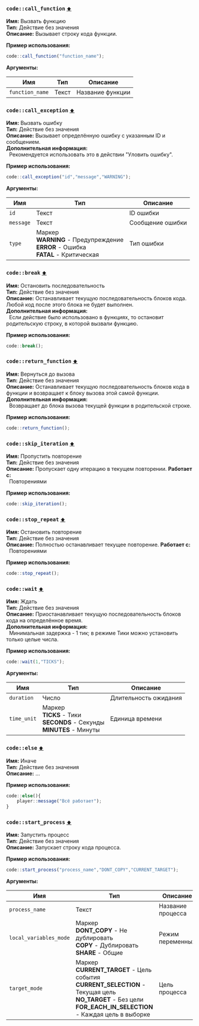<h3 id=call_function>
  <code>code::call_function</code>
  <a href="#" style="font-size: 12px; margin-left:">⬆️</a>
</h3>

**Имя:** Вызвать функцию\
**Тип:** Действие без значения\
**Описание:** Вызывает строку кода функции.

**Пример использования:** 
```ts
code::call_function("function_name");
```

**Аргументы:**

| **Имя**         | **Тип** | **Описание**     |
| --------------- | ------- | ---------------- |
| `function_name` | Текст   | Название функции |
<h3 id=control_call_exception>
  <code>code::call_exception</code>
  <a href="#" style="font-size: 12px; margin-left:">⬆️</a>
</h3>

**Имя:** Вызвать ошибку\
**Тип:** Действие без значения\
**Описание:** Вызывает определённую ошибку с указанным ID и сообщением.\
**Дополнительная информация:**\
&nbsp;&nbsp;Рекомендуется использовать это в действии "Уловить ошибку".

**Пример использования:** 
```ts
code::call_exception("id","message","WARNING");
```

**Аргументы:**

| **Имя**   | **Тип**                                                                                    | **Описание**     |
| --------- | ------------------------------------------------------------------------------------------ | ---------------- |
| `id`      | Текст                                                                                      | ID ошибки        |
| `message` | Текст                                                                                      | Сообщение ошибки |
| `type`    | Маркер<br/>**WARNING** - Предупреждение<br/>**ERROR** - Ошибка<br/>**FATAL** - Критическая | Тип ошибки       |
<h3 id=control_end_thread>
  <code>code::break</code>
  <a href="#" style="font-size: 12px; margin-left:">⬆️</a>
</h3>

**Имя:** Остановить последовательность\
**Тип:** Действие без значения\
**Описание:** Останавливает текущую последовательность блоков кода. Любой код после этого блока не будет выполнен.\
**Дополнительная информация:**\
&nbsp;&nbsp;Если действие было использовано в функциях, то остановит родительскую строку, в которой вызвали функцию.

**Пример использования:** 
```ts
code::break();
```

<h3 id=control_return_function>
  <code>code::return_function</code>
  <a href="#" style="font-size: 12px; margin-left:">⬆️</a>
</h3>

**Имя:** Вернуться до вызова\
**Тип:** Действие без значения\
**Описание:** Останавливает текущую последовательность блоков кода в функции и возвращает к блоку вызова этой самой функции.\
**Дополнительная информация:**\
&nbsp;&nbsp;Возвращает до блока вызова текущей функции в родительской строке.

**Пример использования:** 
```ts
code::return_function();
```

<h3 id=control_skip_iteration>
  <code>code::skip_iteration</code>
  <a href="#" style="font-size: 12px; margin-left:">⬆️</a>
</h3>

**Имя:** Пропустить повторение\
**Тип:** Действие без значения\
**Описание:** Пропускает одну итерацию в текущем повторении.
**Работает с:**\
&nbsp;&nbsp;Повторениями

**Пример использования:** 
```ts
code::skip_iteration();
```

<h3 id=control_stop_repeat>
  <code>code::stop_repeat</code>
  <a href="#" style="font-size: 12px; margin-left:">⬆️</a>
</h3>

**Имя:** Остановить повторение\
**Тип:** Действие без значения\
**Описание:** Полностью останавливает текущее повторение.
**Работает с:**\
&nbsp;&nbsp;Повторениями

**Пример использования:** 
```ts
code::stop_repeat();
```

<h3 id=control_wait>
  <code>code::wait</code>
  <a href="#" style="font-size: 12px; margin-left:">⬆️</a>
</h3>

**Имя:** Ждать\
**Тип:** Действие без значения\
**Описание:** Приостанавливает текущую последовательность блоков кода на определённое время.\
**Дополнительная информация:**\
&nbsp;&nbsp;Минимальная задержка - 1 тик; в режиме Тики можно установить только целые числа.

**Пример использования:** 
```ts
code::wait(1,"TICKS");
```

**Аргументы:**

| **Имя**     | **Тип**                                                                        | **Описание**          |
| ----------- | ------------------------------------------------------------------------------ | --------------------- |
| `duration`  | Число                                                                          | Длительность ожидания |
| `time_unit` | Маркер<br/>**TICKS** - Тики<br/>**SECONDS** - Секунды<br/>**MINUTES** - Минуты | Единица времени       |
<h3 id=else>
  <code>code::else</code>
  <a href="#" style="font-size: 12px; margin-left:">⬆️</a>
</h3>

**Имя:** Иначе\
**Тип:** Действие без значения\
**Описание:** ...

**Пример использования:** 
```ts
code::else(){
    player::message("Всё работает");
}
```

<h3 id=start_process>
  <code>code::start_process</code>
  <a href="#" style="font-size: 12px; margin-left:">⬆️</a>
</h3>

**Имя:** Запустить процесс\
**Тип:** Действие без значения\
**Описание:** Запускает строку кода процесса.

**Пример использования:** 
```ts
code::start_process("process_name","DONT_COPY","CURRENT_TARGET");
```

**Аргументы:**

| **Имя**                | **Тип**                                                                                                                                                                  | **Описание**      |
| ---------------------- | ------------------------------------------------------------------------------------------------------------------------------------------------------------------------ | ----------------- |
| `process_name`         | Текст                                                                                                                                                                    | Название процесса |
| `local_variables_mode` | Маркер<br/>**DONT_COPY** - Не дублировать<br/>**COPY** - Дублировать<br/>**SHARE** - Общие                                                                               | Режим переменных  |
| `target_mode`          | Маркер<br/>**CURRENT_TARGET** - Цель события<br/>**CURRENT_SELECTION** - Текущая цель<br/>**NO_TARGET** - Без цели<br/>**FOR_EACH_IN_SELECTION** - Каждая цель в выборке | Цель процесса     |
